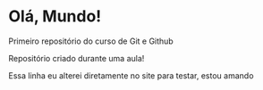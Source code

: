 # Olá, Mundo!
 Primeiro repositório do curso de Git e Github

Repositório criado durante uma aula!

Essa linha eu alterei diretamente no site para testar, estou amando
